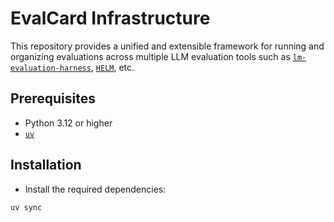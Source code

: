 # EvalCard Infrastructure

This repository provides a unified and extensible framework for running and organizing evaluations across multiple LLM evaluation tools such as [`lm-evaluation-harness`](https://github.com/EleutherAI/lm-evaluation-harness), [`HELM`](https://github.com/stanford-crfm/helm), etc.

## Prerequisites

- Python 3.12 or higher
- [`uv`](https://docs.astral.sh/uv/)

## Installation

- Install the required dependencies:

```bash
uv sync
```